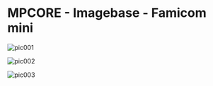 # MPCORE - Imagebase - Famicom mini


![pic001](https://raw.githubusercontent.com/mpcore-hub/mpcore-library/nxt-legacy/Imagebase/Famicom_Mini/Famicom_mini_pic001.jpg "Console")

![pic002](https://raw.githubusercontent.com/mpcore-hub/mpcore-library/nxt-legacy/Imagebase/Famicom_Mini/Famicom_mini_pic002.jpg "Console")

![pic003](https://raw.githubusercontent.com/mpcore-hub/mpcore-library/nxt-legacy/Imagebase/Famicom_Mini/Famicom_mini_pic003.jpg "Console")
